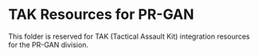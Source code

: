 # TAK Resources for PR-GAN

This folder is reserved for TAK (Tactical Assault Kit) integration resources for the PR-GAN division.

